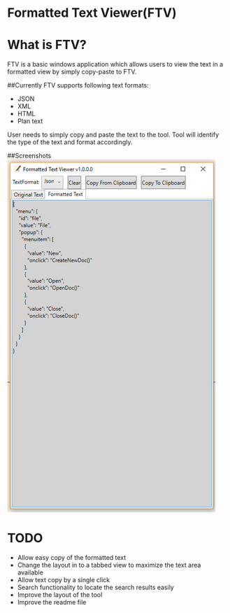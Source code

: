 # Formatted Text Viewer(FTV)

# What is FTV?
FTV is a basic windows application which allows users to view the text in a formatted view by simply copy-paste to FTV.


##Currently FTV supports following text formats:
* JSON
* XML
* HTML
* Plan text

User needs to simply copy and paste the text to the tool. Tool will identify the type of the text and format accordingly.

##Screenshots
![alt text](https://raw.githubusercontent.com/irambuk/formatted-text-viewer/master/screenshot-json.png "JSON in action")

# TODO
* Allow easy copy of the formatted text
* Change the layout in to a tabbed view to maximize the text area available
* Allow text copy by a single click
* Search functionality to locate the search results easily
* Improve the layout of the tool
* Improve the readme file